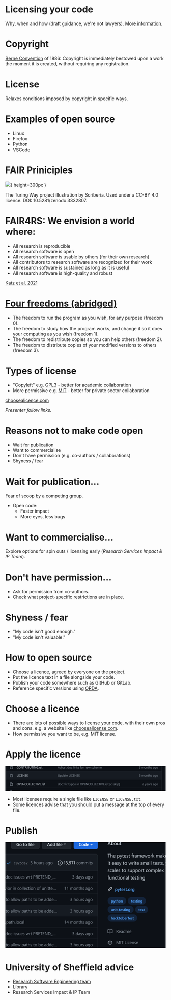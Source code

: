 # Licensing your code

<style> .reveal h1 { font-size: 2em; } </style>

Why, when and how (draft guidance, we're not lawyers). [More information](https://milliams.gitlab.io/software_engineering_best_practices/Licensing.html).


# Copyright

[Berne Convention](https://en.wikipedia.org/wiki/Berne_Convention) of 1886: Copyright is immediately bestowed upon a work the moment it is created, without requiring any registration.

# License

Relaxes conditions imposed by copyright in specific ways.

# Examples of open source

* Linux
* Firefox
* Python
* VSCode

# FAIR Priniciples

![](https://the-turing-way.netlify.app/_images/fair-principles.jpg){ height=300px }

The Turing Way project illustration by Scriberia. Used under a CC-BY 4.0 licence. DOI: 10.5281/zenodo.3332807.

# FAIR4RS: We envision a world where:

* All research is reproducible
* All research software is open
* All research software is usable by others (for their own research)
* All contributors to research software are recognized for their work
* All research software is sustained as long as it is useful
* All research software is high-quality and robust

[Katz et al. 2021](https://arxiv.org/ftp/arxiv/papers/2101/2101.10883.pdf)

# [Four freedoms (abridged)](https://www.gnu.org/philosophy/free-sw.en.html)

- The freedom to run the program as you wish, for any purpose (freedom 0).
- The freedom to study how the program works, and change it so it does your computing as you wish (freedom 1).
- The freedom to redistribute copies so you can help others (freedom 2).
- The freedom to distribute copies of your modified versions to others (freedom 3).

# Types of license

- "Copyleft" e.g. [GPL3](https://choosealicense.com/licenses/gpl-3.0/) - better for academic collaboration
- More permissive e.g. [MIT](https://choosealicense.com/licenses/mit/) - better for private sector collaboration

[choosealicence.com](choosealicence.com)

*Presenter follow links.*

# Reasons **not** to make code open

- Wait for publication
- Want to commercialise
- Don't have permission (e.g. co-authors / collaborations)
- Shyness / fear

# Wait for publication...

Fear of scoop by a competing group.

- Open code:
  - Faster impact
  - More eyes, less bugs

# Want to commercialise...

Explore options for spin outs / licensing early (*Research Services Impact & IP Team*).

# Don't have permission...

- Ask for permission from co-authors.
- Check what project-specific restrictions are in place.

# Shyness / fear

- "My code isn't good enough."
- "My code isn't valuable."

# How to open source

- Choose a licence, agreed by everyone on the project.
- Put the licence text in a file alongside your code.
- Publish your code somewhere such as GitHub or GitLab.
- Reference specific versions using [ORDA]().

# Choose a licence

- There are lots of possible ways to license your code, with their own pros and cons. e.g. a website like [choosealicense.com](https://choosealicense.com).
- How permissive you want to be, e.g. MIT license.

# Apply the licence

![](images/license-file.png)

- Most licenses require a single file like `LICENSE` or `LICENSE.txt`.
- Some licences advise that you should put a message at the top of every file.

# Publish

![](images/auto-license.png)

# University of Sheffield advice

- [Research Software Engineering team](https://rse.shef.ac.uk/)
- Library
- Research Services Impact & IP Team
